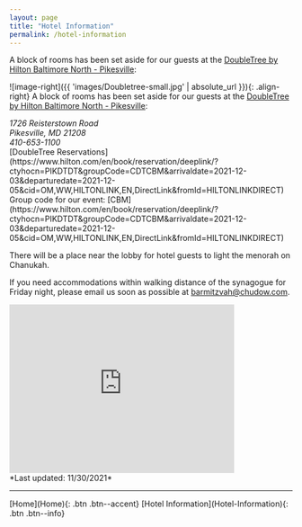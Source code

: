 ```yaml
---
layout: page
title: "Hotel Information"
permalink: /hotel-information
---
```


A block of rooms has been set aside for our guests at the [DoubleTree by Hilton Baltimore North - Pikesville](https://doubletree3.hilton.com/en/hotels/maryland/doubletree-by-hilton-hotel-baltimore-north-pikesville-PIKDTDT/index.html):

![image-right]({{ 'images/Doubletree-small.jpg' | absolute_url }}){: .align-right}
A block of rooms has been set aside for our guests at the [DoubleTree by Hilton Baltimore North - Pikesville](https://doubletree3.hilton.com/en/hotels/maryland/doubletree-by-hilton-hotel-baltimore-north-pikesville-PIKDTDT/index.html):

<address>
1726 Reisterstown Road <br /> Pikesville, MD 21208 <br /> 410-653-1100</address> 
[DoubleTree Reservations](https://www.hilton.com/en/book/reservation/deeplink/?ctyhocn=PIKDTDT&groupCode=CDTCBM&arrivaldate=2021-12-03&departuredate=2021-12-05&cid=OM,WW,HILTONLINK,EN,DirectLink&fromId=HILTONLINKDIRECT) <br /> 
Group code for our event: [CBM](https://www.hilton.com/en/book/reservation/deeplink/?ctyhocn=PIKDTDT&groupCode=CDTCBM&arrivaldate=2021-12-03&departuredate=2021-12-05&cid=OM,WW,HILTONLINK,EN,DirectLink&fromId=HILTONLINKDIRECT)

There will be a place near the lobby for hotel guests to light the menorah on Chanukah.

If you need accommodations within walking distance of the synagogue for Friday night, please email us soon as possible at [barmitzvah@chudow.com](mailto:barmitzvah@chudow.com?subject=Ross%20Bar%20Mitzvah).
<iframe src="https://www.google.com/maps/embed?pb=!1m18!1m12!1m3!1d3083.8337000699726!2d-76.73506604855919!3d39.38264077939816!2m3!1f0!2f0!3f0!3m2!1i1024!2i768!4f13.1!3m3!1m2!1s0x89c819fff9cb969b%3A0xf28af64b84a5bd2a!2sDoubleTree%20by%20Hilton%20Hotel%20Baltimore%20North%20-%20Pikesville!5e0!3m2!1sen!2sus!4v1631471431118!5m2!1sen!2sus" width="400" height="300" style="border:0;" allowfullscreen="" loading="lazy"></iframe>

<br /> 
*Last updated: 11/30/2021*

<hr />
[Home](Home){: .btn .btn--accent} 
[Hotel Information](Hotel-Information){: .btn .btn--info}
